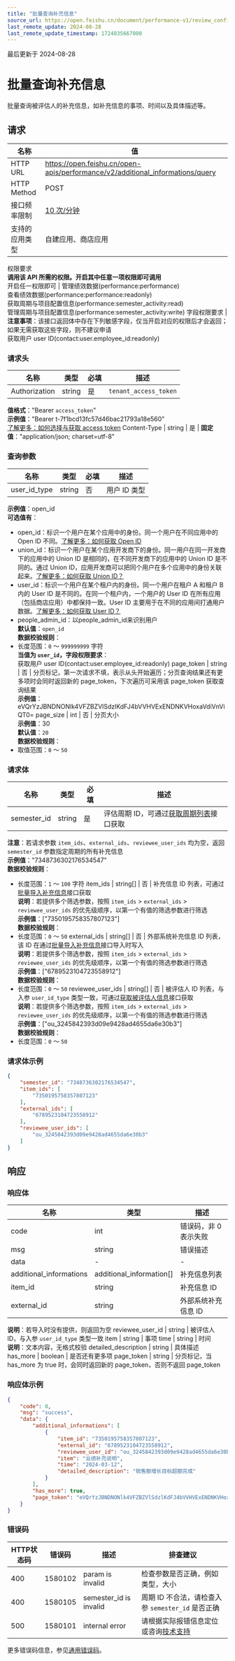 ```yaml
---
title: "批量查询补充信息"
source_url: https://open.feishu.cn/document/performance-v1/review_config/semester_activity/additional_information/query
last_remote_update: 2024-08-28
last_remote_update_timestamp: 1724835667000
---
```

最后更新于 2024-08-28

# 批量查询补充信息

批量查询被评估人的补充信息，如补充信息的事项、时间以及具体描述等。

## 请求
名称 | 值
---|---
HTTP URL | https://open.feishu.cn/open-apis/performance/v2/additional_informations/query
HTTP Method | POST
接口频率限制 | [10 次/分钟](https://open.feishu.cn/document/ukTMukTMukTM/uUzN04SN3QjL1cDN)
支持的应用类型 | 自建应用、商店应用
权限要求  
            **调用该 API 所需的权限。开启其中任意一项权限即可调用**  
            开启任一权限即可 | 管理绩效数据(performance:performance)  
            查看绩效数据(performance:performance:readonly)  
            获取周期与项目配置信息(performance:semester_activity:read)  
            管理周期与项目配置信息(performance:semester_activity:write)
字段权限要求 | **注意事项**：该接口返回体中存在下列敏感字段，仅当开启对应的权限后才会返回；如果无需获取这些字段，则不建议申请  
        获取用户 user ID(contact:user.employee_id:readonly)

### 请求头

名称 | 类型 | 必填 | 描述
--- | --- | --- | ---
Authorization | string | 是 | `tenant_access_token`  
**值格式**："Bearer `access_token`"  
**示例值**："Bearer t-7f1bcd13fc57d46bac21793a18e560"  
[了解更多：如何选择与获取 access token](https://open.feishu.cn/document/uAjLw4CM/ugTN1YjL4UTN24CO1UjN/trouble-shooting/how-to-choose-which-type-of-token-to-use)
Content-Type | string | 是 | **固定值**："application/json; charset=utf-8"

### 查询参数

名称 | 类型 | 必填 | 描述
--- | --- | --- | ---
user_id_type | string | 否 | 用户 ID 类型  
**示例值**：open_id  
**可选值有**：  
- open_id：标识一个用户在某个应用中的身份。同一个用户在不同应用中的 Open ID 不同。[了解更多：如何获取 Open ID](https://open.feishu.cn/document/uAjLw4CM/ugTN1YjL4UTN24CO1UjN/trouble-shooting/how-to-obtain-openid)  
- union_id：标识一个用户在某个应用开发商下的身份。同一用户在同一开发商下的应用中的 Union ID 是相同的，在不同开发商下的应用中的 Union ID 是不同的。通过 Union ID，应用开发商可以把同个用户在多个应用中的身份关联起来。[了解更多：如何获取 Union ID？](https://open.feishu.cn/document/uAjLw4CM/ugTN1YjL4UTN24CO1UjN/trouble-shooting/how-to-obtain-union-id)  
- user_id：标识一个用户在某个租户内的身份。同一个用户在租户 A 和租户 B 内的 User ID 是不同的。在同一个租户内，一个用户的 User ID 在所有应用（包括商店应用）中都保持一致。User ID 主要用于在不同的应用间打通用户数据。[了解更多：如何获取 User ID？](https://open.feishu.cn/document/uAjLw4CM/ugTN1YjL4UTN24CO1UjN/trouble-shooting/how-to-obtain-user-id)  
- people_admin_id：以people_admin_id来识别用户  
**默认值**：`open_id`  
**数据校验规则**：  
- 长度范围：`0` ～ `999999999` 字符  
**当值为 `user_id`，字段权限要求**：  
获取用户 user ID(contact:user.employee_id:readonly)
page_token | string | 否 | 分页标记，第一次请求不填，表示从头开始遍历；分页查询结果还有更多项时会同时返回新的 page_token，下次遍历可采用该 page_token 获取查询结果  
**示例值**：eVQrYzJBNDNONlk4VFZBZVlSdzlKdFJ4bVVHVExENDNKVHoxaVdiVnViQT0=
page_size | int | 否 | 分页大小  
**示例值**：30  
**默认值**：`20`  
**数据校验规则**：  
- 取值范围：`0` ～ `50`

### 请求体

名称 | 类型 | 必填 | 描述
--- | --- | --- | ---
semester_id | string | 是 | 评估周期 ID，可通过[获取周期列表](https://open.feishu.cn/document/uAjLw4CM/ukTMukTMukTM/performance-v1/semester/list)接口获取  
**注意**：若请求参数 `item_ids`、`external_ids`、`reviewee_user_ids` 均为空，返回 `semester_id` 参数指定周期的所有补充信息  
**示例值**："7348736302176534547"  
**数据校验规则**：  
- 长度范围：`1` ～ `100` 字符
item_ids | string\[\] | 否 | 补充信息 ID 列表，可通过[批量导入补充信息](https://open.feishu.cn/document/uAjLw4CM/ukTMukTMukTM/performance-v2/additional_information/import)接口获取  
**说明**：若提供多个筛选参数，按照 `item_ids` > `external_ids` > `reviewee_user_ids` 的优先级顺序，以第一个有值的筛选参数进行筛选  
**示例值**：["7350195758357807123"]  
**数据校验规则**：  
- 长度范围：`0` ～ `50`
external_ids | string\[\] | 否 | 外部系统补充信息 ID 列表，该 ID 在通过[批量导入补充信息](https://open.feishu.cn/document/uAjLw4CM/ukTMukTMukTM/performance-v2/additional_information/import)接口导入时写入  
**说明**：若提供多个筛选参数，按照 `item_ids` > `external_ids` > `reviewee_user_ids` 的优先级顺序，以第一个有值的筛选参数进行筛选  
**示例值**：["6789523104723558912"]  
**数据校验规则**：  
- 长度范围：`0` ～ `50`
reviewee_user_ids | string\[\] | 否 | 被评估人 ID 列表，与入参 `user_id_type` 类型一致，可通过[获取被评估人信息](https://open.feishu.cn/document/uAjLw4CM/ukTMukTMukTM/performance-v2/reviewee/query)接口获取  
**说明**：若提供多个筛选参数，按照 `item_ids` > `external_ids` > `reviewee_user_ids` 的优先级顺序，以第一个有值的筛选参数进行筛选  
**示例值**：["ou_3245842393d09e9428ad4655da6e30b3"]  
**数据校验规则**：  
- 长度范围：`0` ～ `50`

### 请求体示例
```json
{
    "semester_id": "7348736302176534547",
    "item_ids": [
        "7350195758357807123"
    ],
    "external_ids": [
        "6789523104723558912"
    ],
    "reviewee_user_ids": [
        "ou_3245842393d09e9428ad4655da6e30b3"
    ]
}
```

## 响应

### 响应体

名称 | 类型 | 描述
--- | --- | ---
code | int | 错误码，非 0 表示失败
msg | string | 错误描述
data | \- | \-
additional_informations | additional_information\[\] | 补充信息列表
item_id | string | 补充信息 ID
external_id | string | 外部系统补充信息 ID  
**说明**：若导入时没有提供，则返回为空
reviewee_user_id | string | 被评估人 ID，与入参 `user_id_type` 类型一致
item | string | 事项
time | string | 时间  
**说明**：文本内容，无格式校验
detailed_description | string | 具体描述
has_more | boolean | 是否还有更多项
page_token | string | 分页标记，当 has_more 为 true 时，会同时返回新的 page_token，否则不返回 page_token

### 响应体示例
```json
{
    "code": 0,
    "msg": "success",
    "data": {
        "additional_informations": [
            {
                "item_id": "7350195758357807123",
                "external_id": "6789523104723558912",
                "reviewee_user_id": "ou_3245842393d09e9428ad4655da6e30b3",
                "item": "业绩补充说明",
                "time": "2024-03-12",
                "detailed_description": "销售额增长目标超额完成"
            }
        ],
        "has_more": true,
        "page_token": "eVQrYzJBNDNONlk4VFZBZVlSdzlKdFJ4bVVHVExENDNKVHoxaVdiVnViQT0="
    }
}
```

### 错误码

HTTP状态码 | 错误码 | 描述 | 排查建议
--- | --- | --- | ---
400 | 1580102 | param is invalid | 检查参数是否正确，例如类型，大小
400 | 1580105 | semester_id is invalid | 周期 ID 不合法，请检查入参 `semester_id` 是否正确
500 | 1580101 | internal error | 请根据实际报错信息定位或咨询[技术支持](https://applink.feishu.cn/TLJpeNdW)

更多错误码信息，参见[通用错误码](https://open.feishu.cn/document/ukTMukTMukTM/ugjM14COyUjL4ITN)。
